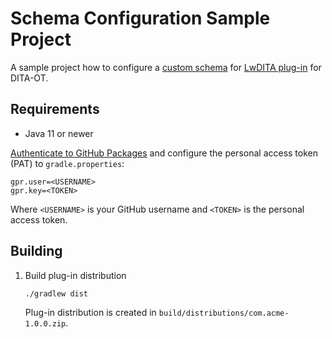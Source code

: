 # Schema Configuration Sample Project

A sample project how to configure a [custom schema](https://github.com/jelovirt/org.lwdita/wiki/Markdown-Schema) for [LwDITA plug-in](https://github.com/jelovirt/org.lwdita) for DITA-OT.

## Requirements

* Java 11 or newer

[Authenticate to GitHub Packages](https://docs.github.com/en/packages/learn-github-packages/introduction-to-github-packages#authenticating-to-github-packages)
and configure the personal access token (PAT) to `gradle.properties`:

```properties
gpr.user=<USERNAME>
gpr.key=<TOKEN>
```

Where `<USERNAME>` is your GitHub username and `<TOKEN>` is the personal access token.

## Building

1. Build plug-in distribution

   ```shell
   ./gradlew dist
   ```
   Plug-in distribution is created in `build/distributions/com.acme-1.0.0.zip`.
